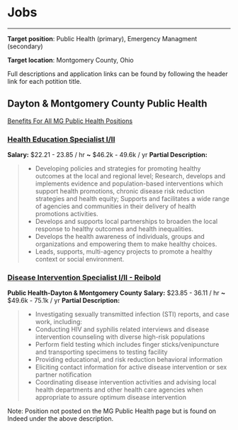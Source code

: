 # Jobs
---
**Target position**: Public Health (primary), Emergency Managment (secondary)

**Target location**: Montgomery County, Ohio

Full descriptions and application links can be found by following the header link for each potition title.

## Dayton & Montgomery County Public Health
[Benefits For All MG Public Health Positions](https://www.phdmc.org/program-documents/healthy-lifestyles/gumc/agency/employment/285-phdmc-benefit-summary/file)
### [Health Education Specialist I/II](https://www.phdmc.org/employment-postings/2548-health-education-specialist-i-ii-1/file)
**Salary:** \$22.21 - 23.85 / hr **~** $46.2k - 49.6k / yr
**Partial Description:**
> * Developing policies and strategies for promoting healthy outcomes at the local and regional level; Research, develops and implements evidence and population-based interventions which support health promotions, chronic disease risk reduction strategies and health equity; Supports and facilitates a wide range of agencies and communities in their delivery of health promotions activities. 
> * Develops and supports local partnerships to broaden the local response to healthy outcomes and health inequalities.
> * Develops the health awareness of individuals, groups and organizations and empowering them to make healthy choices.
> * Leads, supports, multi-agency projects to promote a healthy context or social environment.


### [Disease Intervention Specialist I/II - Reibold](https://www.indeed.com/jobs?q=Public%20Health%20montgomery%20county&l=Dayton%2C%20OH&vjk=a15fb602f84ce877)
**Public Health-Dayton & Montgomery County**
**Salary:** \$23.85 - 36.11 / hr **~** $49.6k - 75.1k / yr
**Partial Description:**
> * Investigating sexually transmitted infection (STI) reports, and case work, including:
> * Conducting HIV and syphilis related interviews and disease intervention counseling with diverse high-risk populations
> * Perform field testing which includes finger sticks/venipuncture and transporting specimens to testing facility
> * Providing educational, and risk reduction behavioral information
> * Eliciting contact information for active disease intervention or sex partner notification
> * Coordinating disease intervention activities and advising local health departments and other health care agencies when appropriate to assure optimum disease intervention

Note: Position not posted on the MG Public Health page but is found on Indeed under the above description.

